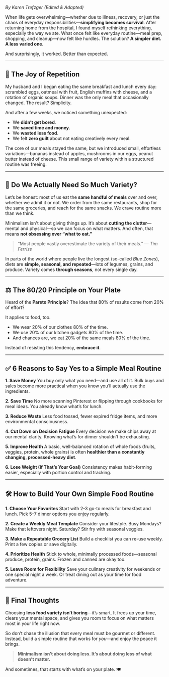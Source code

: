 *By Karen Trefzger (Edited & Adapted)*

When life gets overwhelming—whether due to illness, recovery, or just the chaos of everyday responsibilities—**simplifying becomes survival**. After returning home from the hospital, I found myself rethinking everything, especially the way we ate. What once felt like everyday routine—meal prep, shopping, and cleanup—now felt like hurdles. The solution? **A simpler diet. A less varied one.**

And surprisingly, it worked. Better than expected.

---

## 🍳 The Joy of Repetition

My husband and I began eating the same breakfast and lunch every day: scrambled eggs, oatmeal with fruit, English muffins with cheese, and a rotation of organic soups. Dinner was the only meal that occasionally changed. The result? Simplicity.

And after a few weeks, we noticed something unexpected:

* We **didn’t get bored**.
* We **saved time and money**.
* We **wasted less food**.
* We felt **zero guilt** about not eating creatively every meal.

The core of our meals stayed the same, but we introduced small, effortless variations—bananas instead of apples, mushrooms in our eggs, peanut butter instead of cheese. This small range of variety within a structured routine was freeing.

---

## 🧠 Do We Actually Need So Much Variety?

Let’s be honest: most of us eat the **same handful of meals** over and over, whether we admit it or not. We order from the same restaurants, shop for the same groceries, and reach for the same snacks. We crave routine more than we think.

Minimalism isn't about giving things up. It’s about **cutting the clutter**—mental and physical—so we can focus on what matters. And often, that means **not obsessing over “what to eat.”**

> “Most people vastly overestimate the variety of their meals.”
> — *Tim Ferriss*

In parts of the world where people live the longest (so-called *Blue Zones*), diets are **simple, seasonal, and repeated**—lots of legumes, grains, and produce. Variety comes **through seasons**, not every single day.

---

## ⚖️ The 80/20 Principle on Your Plate

Heard of the **Pareto Principle**? The idea that 80% of results come from 20% of effort?

It applies to food, too.

* We wear 20% of our clothes 80% of the time.
* We use 20% of our kitchen gadgets 80% of the time.
* And chances are, we eat 20% of the same meals 80% of the time.

Instead of resisting this tendency, **embrace it**.

---

## ✅ 6 Reasons to Say Yes to a Simple Meal Routine

**1. Save Money**
You buy only what you need—and use all of it. Bulk buys and sales become more practical when you know you’ll actually use the ingredients.

**2. Save Time**
No more scanning Pinterest or flipping through cookbooks for meal ideas. You already know what’s for lunch.

**3. Reduce Waste**
Less food tossed, fewer expired fridge items, and more environmental consciousness.

**4. Cut Down on Decision Fatigue**
Every decision we make chips away at our mental clarity. Knowing what’s for dinner shouldn't be exhausting.

**5. Improve Health**
A basic, well-balanced rotation of whole foods (fruits, veggies, protein, whole grains) is often **healthier than a constantly changing, processed-heavy diet**.

**6. Lose Weight (If That’s Your Goal)**
Consistency makes habit-forming easier, especially with portion control and tracking.

---

## 🛠 How to Build Your Own Simple Food Routine

**1. Choose Your Favorites**
Start with 2-3 go-to meals for breakfast and lunch. Pick 5–7 dinner options you enjoy regularly.

**2. Create a Weekly Meal Template**
Consider your lifestyle. Busy Mondays? Make that leftovers night. Saturday? Stir fry with seasonal veggies.

**3. Make a Repeatable Grocery List**
Build a checklist you can re-use weekly. Print a few copies or save digitally.

**4. Prioritize Health**
Stick to whole, minimally processed foods—seasonal produce, protein, grains. Frozen and canned are okay too.

**5. Leave Room for Flexibility**
Save your culinary creativity for weekends or one special night a week. Or treat dining out as your time for food adventure.

---

## 🌱 Final Thoughts

Choosing **less food variety isn’t boring**—it’s smart. It frees up your time, clears your mental space, and gives you room to focus on what matters most in your life right now.

So don’t chase the illusion that every meal must be gourmet or different.
Instead, build a simple routine that works for *you*—and enjoy the peace it brings.

> **Minimalism isn’t about doing less. It’s about doing less of what doesn’t matter.**

And sometimes, that starts with what’s on your plate. 🍽️
